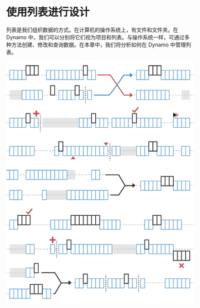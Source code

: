 # 使用列表进行设计

列表是我们组织数据的方式。在计算机的操作系统上，有文件和文件夹。在 Dynamo 中，我们可以分别将它们视为项目和列表。与操作系统一样，可通过多种方法创建、修改和查询数据。在本章中，我们将分析如何在 Dynamo 中管理列表。

![](<../images/5-4/designing with lists.jpg>)
